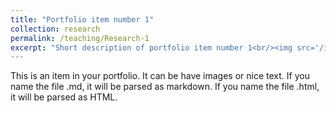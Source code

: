 ```yaml
---
title: "Portfolio item number 1"
collection: research
permalink: /teaching/Research-1
excerpt: "Short description of portfolio item number 1<br/><img src='/images/500x300.png'>
---
```


This is an item in your portfolio. It can be have images or nice text. If you name the file .md, it will be parsed as markdown. If you name the file .html, it will be parsed as HTML. 
